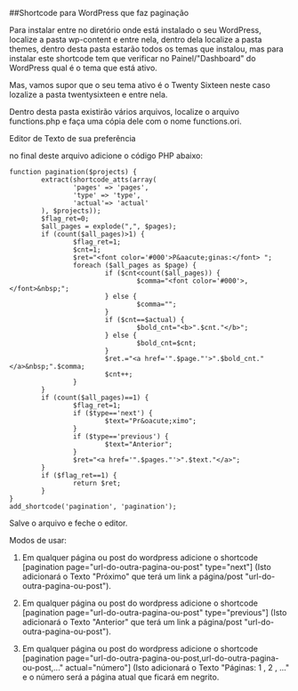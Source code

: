 ##Shortcode para WordPress que faz paginação

Para instalar entre no diretório onde está instalado o seu WordPress, localize a pasta wp-content e entre nela, dentro dela localize a pasta themes, dentro desta pasta estarão todos os temas que instalou, mas para instalar este shortcode tem que verificar no Painel/"Dashboard" do WordPress qual é o tema que está ativo.

Mas, vamos supor que o seu tema ativo é o Twenty Sixteen neste caso lozalize a pasta twentysixteen e entre nela.

Dentro desta pasta existirão vários arquivos, localize o arquivo functions.php e faça uma cópia dele com o nome functions.ori.

Editor de Texto de sua preferência

no final deste arquivo adicione o código PHP abaixo:

```
function pagination($projects) {
        extract(shortcode_atts(array(
                'pages' => 'pages',
                'type' => 'type',
                'actual'=> 'actual'     
        ), $projects));
        $flag_ret=0;
        $all_pages = explode(",", $pages);
        if (count($all_pages)>1) {
                $flag_ret=1;
                $cnt=1;
                $ret="<font color='#000'>P&aacute;ginas:</font> ";
                foreach ($all_pages as $page) {
                        if ($cnt<count($all_pages)) {
                                $comma="<font color='#000'>,</font>&nbsp;";
                        } else {
                                $comma="";
                        }    
                        if ($cnt==$actual) {
                                $bold_cnt="<b>".$cnt."</b>";
                        } else {
                                $bold_cnt=$cnt;
                        }
                        $ret.="<a href='".$page."'>".$bold_cnt."</a>&nbsp;".$comma;
                        $cnt++;
                }
        }
        if (count($all_pages)==1) {
                $flag_ret=1;
                if ($type=='next') {
                        $text="Pr&oacute;ximo";
                }
                if ($type=='previous') {
                        $text="Anterior";
                }
                $ret="<a href='".$pages."'>".$text."</a>";
        }
        if ($flag_ret==1) {
                return $ret;
        }
}
add_shortcode('pagination', 'pagination');
```
Salve o arquivo e feche o editor.

Modos de usar:

1) Em qualquer página ou post do wordpress adicione o shortcode [pagination page="url-do-outra-pagina-ou-post" type="next"] (Isto adicionará o Texto "Próximo" que terá um link a página/post "url-do-outra-pagina-ou-post").

2) Em qualquer página ou post do wordpress adicione o shortcode [pagination page="url-do-outra-pagina-ou-post" type="previous"] (Isto adicionará o Texto "Anterior" que terá um link a página/post "url-do-outra-pagina-ou-post").

3) Em qualquer página ou post do wordpress adicione o shortcode [pagination page="url-do-outra-pagina-ou-post,url-do-outra-pagina-ou-post,..." actual="número"] (Isto adicionará o Texto "Páginas: 1 , 2 , ..." e o número será a página atual que ficará em negrito.
